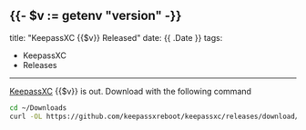 {{- $v := getenv "version" -}}
---
title: "KeepassXC {{$v}} Released"
date: {{ .Date }}
tags:
  - KeepassXC
  - Releases
---
[KeepassXC][keepassxc] {{$v}} is out. Download with the following command

```sh
cd ~/Downloads
curl -OL https://github.com/keepassxreboot/keepassxc/releases/download/{{$v}}/KeePassXC-{{$v}}-x86_64.AppImage
```

[keepassxc]: https://github.com/keepassxreboot/keepassxc
